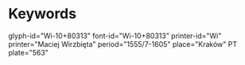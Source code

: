 # Keywords
glyph-id="Wi-10+80313"
font-id="Wi-10+80313"
printer-id="Wi"
printer="Maciej Wirzbięta"
period="1555/7-1605"
place="Kraków"
PT plate="563"
